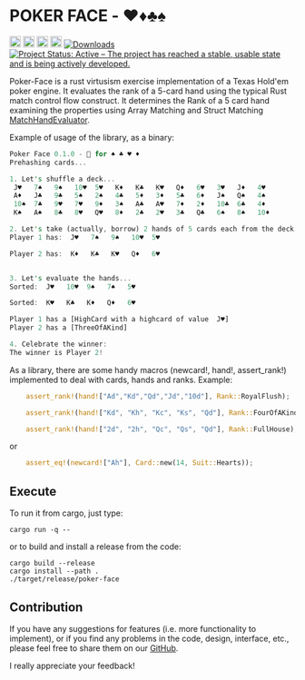 POKER FACE - ♥️♦️♣️♠️
===========================

[<img alt="github" src="https://img.shields.io/badge/github-davassi/davassi?style=for-the-badge&labelColor=555555&logo=github" height="20">](https://github.com/davassi/poker-face)
[<img alt="build status" src="https://github.com/davassi/poker-face/actions/workflows/rust.yml/badge.svg" height="20">](https://github.com/davassi/poker-face/actions?query=branch%3Amaster)
[<img alt="crates.io" src="https://img.shields.io/crates/v/poker-face.svg?style=for-the-badge&color=fc8d62&logo=rust" height="20">](https://crates.io/crates/poker-face)
[<img alt="docs.rs" src="https://img.shields.io/docsrs/poker-face?style=for-the-badge&labelColor=555555&logo=docs.rs" height="20">](https://docs.rs/poker-face)
[![Downloads](https://img.shields.io/crates/d/poker-face.svg)](https://crates.io/crates/poker-face)
[![Project Status: Active – The project has reached a stable, usable state and is being actively developed.](https://www.repostatus.org/badges/latest/active.svg)](https://www.repostatus.org/#active)
 
Poker-Face is a rust virtusism exercise implementation of a Texas Hold'em poker engine. It evaluates the rank of a 5-card hand using the typical Rust match control flow construct. 
It determines the Rank of a 5 card hand examining the properties using Array Matching and Struct Matching [MatchHandEvaluator](https://github.com/davassi/poker-face/blob/master/src/match_evaluator.rs).

Example of usage of the library, as a binary:

```rust
Poker Face 0.1.0 - 🦀 for ♠️ ♣️ ♥️ ♦️
Prehashing cards...

1. Let's shuffle a deck...
 J♥️   7♠️   9♠️   10♥️  5♥️   K♦️   K♣️   K♥️   Q♦️   6♥️   3♥️   J♦️   4♥️  
 A♦️   J♣️   9♣️   5♠️   2♠️   4♣️   5♦️   3♦️   5♣️   6♦️   J♠️   Q♠️   4♠️  
 10♠️  7♣️   9♥️   7♥️   9♦️   3♠️   A♣️   A♥️   7♦️   2♦️   10♣️  6♣️   4♦️  
 K♠️   A♠️   8♣️   8♥️   Q♥️   8♦️   2♣️   2♥️   3♣️   Q♣️   6♠️   8♠️   10♦️ 

2. Let's take (actually, borrow) 2 hands of 5 cards each from the deck
Player 1 has:  J♥️   7♠️   9♠️   10♥️  5♥️  

Player 2 has:  K♦️   K♣️   K♥️   Q♦️   6♥️  


3. Let's evaluate the hands...
Sorted:  J♥️   10♥️  9♠️   7♠️   5♥️  

Sorted:  K♥️   K♣️   K♦️   Q♦️   6♥️  

Player 1 has a [HighCard with a highcard of value  J♥️] 
Player 2 has a [ThreeOfAKind]

4. Celebrate the winner:
The winner is Player 2!


```

As a library, there are some handy macros (newcard!, hand!, assert_rank!) implemented to deal with cards, hands and ranks. Example:

```rust
    assert_rank!(hand!["Ad","Kd","Qd","Jd","10d"], Rank::RoyalFlush);

    assert_rank!(hand!["Kd", "Kh", "Kc", "Ks", "Qd"], Rank::FourOfAKind);

    assert_rank!(hand!["2d", "2h", "Qc", "Qs", "Qd"], Rank::FullHouse);
```

or 

```rust
    assert_eq!(newcard!["Ah"], Card::new(14, Suit::Hearts));
```

## Execute

To run it from cargo, just type:

```console
cargo run -q -- 
```

or to build and install a release from the code:

```console
cargo build --release
cargo install --path .
./target/release/poker-face
```

## Contribution

If you have any suggestions for features (i.e. more functionality to implement), or if you find any problems in the code, design, interface, etc., please feel free to share them on our [GitHub](https://github.com/davassi/poker-face/issues).

I really appreciate your feedback!